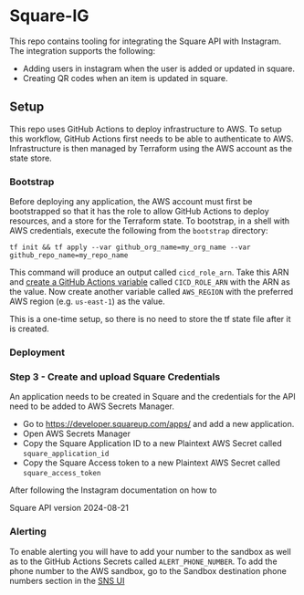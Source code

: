# Square-IG

This repo contains tooling for integrating the Square API with Instagram. The integration supports the following:

- Adding users in instagram when the user is added or updated in square.
- Creating QR codes when an item is updated in square.

## Setup

This repo uses GitHub Actions to deploy infrastructure to AWS. To setup this workflow, GitHub Actions first needs
to be able to authenticate to AWS. Infrastructure is then managed by Terraform using the AWS account as the state
store.

### Bootstrap

Before deploying any application, the AWS account must first be bootstrapped so that it has the role to allow
GitHub Actions to deploy resources, and a store for the Terraform state. To bootstrap, in a shell with AWS 
credentials, execute the following from the `bootstrap` directory:

```
tf init && tf apply --var github_org_name=my_org_name --var github_repo_name=my_repo_name
```

This command will produce an output called `cicd_role_arn`. Take this ARN and
[create a GitHub Actions variable](https://docs.github.com/en/actions/writing-workflows/choosing-what-your-workflow-does/store-information-in-variables#creating-configuration-variables-for-a-repository)
called `CICD_ROLE_ARN` with the ARN as the value. Now create another variable called `AWS_REGION` with the
preferred AWS region (e.g. `us-east-1`) as the value.

This is a one-time setup, so there is no need to store the tf state file after it is created.


### Deployment


### Step 3 - Create and upload Square Credentials

An application needs to be created in Square and the credentials for the API need to be added to AWS Secrets Manager.

- Go to https://developer.squareup.com/apps/ and add a new application.
- Open AWS Secrets Manager
- Copy the Square Application ID to a new Plaintext AWS Secret called `square_application_id`
- Copy the Square Access token to a new Plaintext AWS Secret called `square_access_token`

After following the Instagram documentation on how to 


Square API version 2024-08-21

### Alerting

To enable alerting you will have to add your number to the sandbox as well
as to the GitHub Actions Secrets called `ALERT_PHONE_NUMBER`. To add the phone number
to the AWS sandbox, go to the Sandbox destination phone numbers section in the
[SNS UI](https://us-east-1.console.aws.amazon.com/sns/v3/home?region=us-east-1#/mobile/text-messaging)
